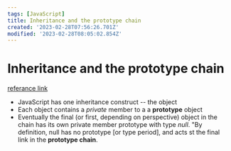 ```yaml
---
tags: [JavaScript]
title: Inheritance and the prototype chain
created: '2023-02-28T07:56:26.701Z'
modified: '2023-02-28T08:05:02.854Z'
---
```


# Inheritance and the prototype chain
[referance link](https://developer.mozilla.org/en-US/docs/Web/JavaScript/Inheritance_and_the_prototype_chain)

* JavaScript has one inheritance construct -- the object
* Each object contains a *private* member to a a **prototype** object
* Eventually the final (or first, depending on perspective) object in the chain has its own private member prototype with type *null*. "By definition, null has no prototype [or type period], and acts st the final link in the **prototype chain**.
